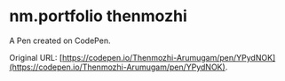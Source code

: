 # nm.portfolio thenmozhi 

A Pen created on CodePen.

Original URL: [https://codepen.io/Thenmozhi-Arumugam/pen/YPydNOK](https://codepen.io/Thenmozhi-Arumugam/pen/YPydNOK).

